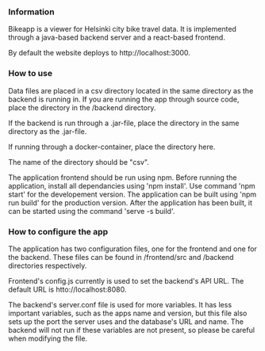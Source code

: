 ### Information

Bikeapp is a viewer for Helsinki city bike travel data. It is implemented through a java-based backend server and a react-based frontend.

By default the website deploys to http://localhost:3000.

### How to use

Data files are placed in a csv directory located in the same directory as the backend is running in.
If you are running the app through source code, place the directory in the /backend directory.

If the backend is run through a .jar-file, place the directory in the same directory as the .jar-file.

If running through a docker-container, place the directory here.

The name of the directory should be "csv".

The application frontend should be run using npm. Before running the application, install all dependancies using 'npm install'.
Use command 'npm start' for the developement version. The application can be built using 'npm run build' for the production version. After the application has been built, it can be started using the command 'serve -s build'.

### How to configure the app

The application has two configuration files, one for the frontend and one for the backend.
These files can be found in /frontend/src and /backend directories respectively. 

Frontend's config.js currently is used to set the backend's API URL. The default URL is htto://localhost:8080.

The backend's server.conf file is used for more variables. It has less important variables, such as the apps name and version, but this file also sets up the port the server uses and the database's URL and name.
The backend will not run if these variables are not present, so please be careful when modifying the file.

